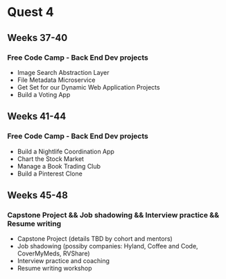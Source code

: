 # Quest 4

## Weeks 37-40

### Free Code Camp - Back End Dev projects

- Image Search Abstraction Layer
- File Metadata Microservice
- Get Set for our Dynamic Web Application Projects
- Build a Voting App

## Weeks 41-44

### Free Code Camp - Back End Dev projects

- Build a Nightlife Coordination App
- Chart the Stock Market
- Manage a Book Trading Club
- Build a Pinterest Clone

## Weeks 45-48

### Capstone Project && Job shadowing && Interview practice && Resume writing

- Capstone Project (details TBD by cohort and mentors)
- Job shadowing (possiby companies: Hyland, Coffee and Code, CoverMyMeds, RVShare)
- Interview practice and coaching
- Resume writing workshop

